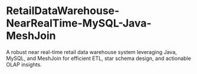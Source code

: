 # RetailDataWarehouse-NearRealTime-MySQL-Java-MeshJoin
A robust near real-time retail data warehouse system leveraging Java, MySQL, and MeshJoin for efficient ETL, star schema design, and actionable OLAP insights.
